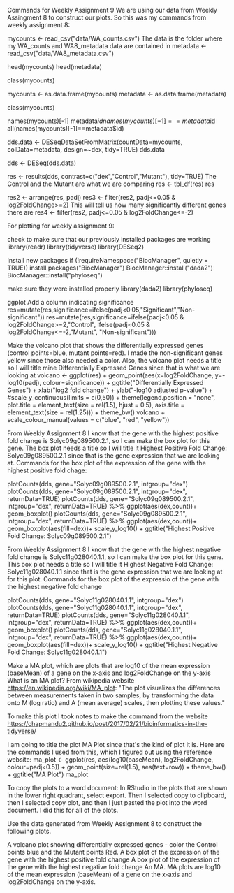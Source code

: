 Commands for Weekly Assignment 9
We are using our data from Weekly Assingment 8 to construct our plots. So this was my commands from weekly assignment 8:

mycounts <- read_csv("data/WA_counts.csv")        The data is the folder where my WA_counts and WA8_metadata data are contained in
metadata <- read_csv("data/WA8_metadata.csv")

head(mycounts)
head(metadata)

class(mycounts)

mycounts <- as.data.frame(mycounts)
metadata <- as.data.frame(metadata)

class(mycounts)

names(mycounts)[-1]
metadata$id
names(mycounts)[-1]==metadata$id
all(names(mycounts)[-1]==metadata$id)

dds.data <- DESeqDataSetFromMatrix(countData=mycounts, 
                                   colData=metadata, 
                                   design=~dex, 
                                   tidy=TRUE)
dds.data

dds <- DESeq(dds.data)


res <- results(dds, contrast=c("dex","Control","Mutant"), tidy=TRUE)        The Control and the Mutant are what we are comparing
res <- tbl_df(res)
res

res2 <- arrange(res, padj)
res3 <- filter(res2, padj<=0.05 & log2FoldChange>=2)      This will tell us how many significantly different genes there are
res4 <- filter(res2, padj<=0.05 & log2FoldChange<=-2)


For plotting for weekly assignment 9:


check to make sure that our previously installed packages are working
library(readr)
library(tidyverse)
library(DESeq2)


Install new packages
if (!requireNamespace("BiocManager", quietly = TRUE))
  install.packages("BiocManager")
BiocManager::install("dada2")
BiocManager::install("phyloseq")

make sure they were installed properly
library(dada2)
library(phyloseq)


ggplot
Add a column indicating significance
res=mutate(res,significance=ifelse(padj<0.05,"Significant","Non-significant")) 
res=mutate(res,significance=ifelse(padj<0.05 & log2FoldChange>=2,"Control", ifelse(padj<0.05 & log2FoldChange<=-2,"Mutant", "Non-significant")))

Make the volcano plot that shows the differentially expressed genes (control points=blue, mutant points=red). I made the non-significant genes yellow since those also needed a color. Also, the volcano plot needs a title so I will title mine Differentially Expressed Genes since that is what we are looking at
volcano <- ggplot(res) +
  geom_point(aes(x=log2FoldChange, y=-log10(padj), colour=significance)) +
  ggtitle("Differentially Expressed Genes") +
  xlab("log2 fold change") +
  ylab("-log10 adjusted p-value") +
  #scale_y_continuous(limits = c(0,50)) +
  theme(legend.position = "none",
        plot.title = element_text(size = rel(1.5), hjust = 0.5),
        axis.title = element_text(size = rel(1.25)))  +
  theme_bw()
volcano + scale_colour_manual(values = c("blue", "red", "yellow"))


From Weekly Assignment 8 I know that the gene with the highest positive fold change is Solyc09g089500.2.1, so I can make the box plot for this gene. The box plot needs a title so I will title it Highest Positive Fold Change: Solyc09g089500.2.1 since that is the gene expression that we are looking at.
Commands for the box plot of the expression of the gene with the highest positive fold chage:

plotCounts(dds, gene="Solyc09g089500.2.1", intgroup="dex")
plotCounts(dds, gene="Solyc09g089500.2.1", intgroup="dex", returnData=TRUE)
plotCounts(dds, gene="Solyc09g089500.2.1", intgroup="dex", returnData=TRUE) %>%
  ggplot(aes(dex,count))+
  geom_boxplot()
plotCounts(dds, gene="Solyc09g089500.2.1", intgroup="dex", returnData=TRUE) %>%
  ggplot(aes(dex,count))+
  geom_boxplot(aes(fill=dex))+
  scale_y_log10() + 
  ggtitle("Highest Positive Fold Change: Solyc09g089500.2.1")



From Weekly Assignment 8 I know that the gene with the highest negative fold change is Solyc11g028040.1.1, so I can make the box plot for this gene. This box plot needs a title so I will title it Highest Negative Fold Change: Solyc11g028040.1.1 since that is the gene expression that we are looking at for this plot.
Commands for the box plot of the expressio of the gene with the highest negative fold change

plotCounts(dds, gene="Solyc11g028040.1.1", intgroup="dex")
plotCounts(dds, gene="Solyc11g028040.1.1", intgroup="dex", returnData=TRUE)
plotCounts(dds, gene="Solyc11g028040.1.1", intgroup="dex", returnData=TRUE) %>%
  ggplot(aes(dex,count))+
  geom_boxplot()
plotCounts(dds, gene="Solyc11g028040.1.1", intgroup="dex", returnData=TRUE) %>%
  ggplot(aes(dex,count))+
  geom_boxplot(aes(fill=dex))+
  scale_y_log10() + 
  ggtitle("Highest Negative Fold Change: Solyc11g028040.1.1")
  
  
Make a MA plot, which are plots that are log10 of the mean expression (baseMean) of a gene on the x-axis and log2FoldChange on the y-axis
What is an MA plot? From wikipedia website https://en.wikipedia.org/wiki/MA_plot: "The plot visualizes the differences between measurements taken in two samples, by transforming the data onto M (log ratio) and A (mean average) scales, then plotting these values."


To make this plot I took notes to make the command from the website https://chapmandu2.github.io/post/2017/02/21/bioinformatics-in-the-tidyverse/


I am going to title the plot MA Plot since that's the kind of plot it is. Here are the commands I used from this, which I figured out using the reference website:
ma_plot <- ggplot(res, aes(log10(baseMean), log2FoldChange, colour=padj<0.5)) + 
  geom_point(size=rel(1.5), aes(text=row)) + theme_bw() + ggtitle("MA Plot")
ma_plot

To copy the plots to a word document:
In RStudio in the plots that are shown in the lower right quadrant, select export. Then I selected copy to clipboard, then I selected copy plot, and then I just pasted the plot into the word document. I did this for all of the plots.


Use the data generated from Weekly Assignment 8 to construct the following plots.

A volcano plot showing differentially expressed genes - color the Control points blue and the Mutant points Red.
A box plot of the expression of the gene with the highest positive fold change
A box plot of the expression of the gene with the highest negative fold change
An MA. MA plots are log10 of the mean expression (baseMean) of a gene on the x-axis and log2FoldChange on the y-axis.
